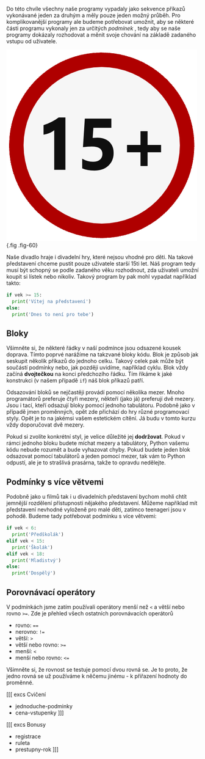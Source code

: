 Do této chvíle všechny naše programy vypadaly jako sekvence příkazů vykonávané
jeden za druhým a měly pouze jeden možný průběh. Pro komplikovanější programy
ale budeme potřebovat umožnit, aby se některé části programu vykonaly jen za
určitých *podmínek* , tedy aby se naše programy dokázaly rozhodovat a měnit
svoje chování na základě zadaného vstupu od uživatele.

![15plus](assets/15plus_500.png){.fig .fig-60}

Naše divadlo hraje i divadelní hry, které nejsou vhodné pro děti. Na
takové představení chceme pustit pouze uživatele starší 15ti let. Náš program
tedy musí být schopný se podle zadaného věku rozhodnout, zda uživateli umožní
koupit si lístek nebo nikoliv. Takový program by pak mohl vypadat například
takto:

```python
if vek >= 15:
  print('Vítej na představení')
else:
  print('Dnes to není pro tebe')
```

## Bloky

Všimněte si, že některé řádky v naší podmínce jsou odsazené kousek doprava.
Tímto poprvé narážíme na takzvané bloky kódu. Blok je způsob jak seskupit
několik příkazů do jednoho celku. Takový celek pak může být součástí podmínky
nebo, jak později uvidíme, například cyklu. Blok vždy začíná **dvojtečkou** na
konci předchozího řádku. Tím říkáme k jaké konstrukci (v našem případě `if`)
náš blok příkazů patří.

Odsazování bloků se nejčastěji provádí pomocí několika mezer. Mnoho
programátorů preferuje čtyři mezery, někteří (jako já) preferují dvě mezery.
Jsou i tací, kteří odsazují bloky pomocí jednoho tabulátoru. Podobně jako v
případě jmen proměnných, opět zde přichází do hry různé programovací styly.
Opět je to na jakémsi vašem estetickém cítění. Já budu v tomto kurzu vždy
doporučovat dvě mezery.

Pokud si zvolíte konkrétní styl, je velice důležité jej **dodržovat**. Pokud v
rámci jednoho bloku budete míchat mezery a tabulátory, Python vašemu kódu
nebude rozumět a bude vyhazovat chyby. Pokud budete jeden blok odsazovat
pomocí tabulátorů a jeden pomocí mezer, tak vám to Python odpustí, ale je to
strašlivá prasárna, takže to opravdu nedělejte.

## Podmínky s více větvemi

Podobně jako u filmů tak i u divadelních představení bychom mohli chtít
jemnější rozdělení přístupnosti nějakého představení. Můžeme například mít
představení nevhodné vyloženě pro malé děti, zatímco teenageri jsou v pohodě.
Budeme tady potřebovat podmínku s více větvemi:

```python
if vek < 6:
  print('Předškolák')
elif vek < 15:
  print('Školák')
elif vek < 18:
  print('Mladistvý')
else:
  print('Dospělý')
```

## Porovnávací operátory

V podmínkách jsme zatím používali operátory menší než `<` a větší nebo rovno
`>=`. Zde je přehled všech ostatních porovnávacích operátorů

* rovno: `==`
* nerovno: `!=`
* větší: `>`
* větší nebo rovno: `>=`
* menší: `<`
* menší nebo rovno: `<=`

Všimněte si, že rovnost se testuje pomocí dvou rovná se. Je to proto, že jedno
rovná se už používáme k něčemu jinému - k přiřazení hodnoty do proměnné.

[[[ excs Cvičení
- jednoduche-podminky
- cena-vstupenky
]]]

[[[ excs Bonusy
- registrace
- ruleta
- prestupny-rok
]]]
